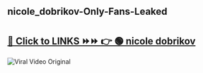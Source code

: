 
 ## nicole_dobrikov-Only-Fans-Leaked

# <h2><a href="https://clipsfans.com/nicole_dobrikov&ref=git">🔗 Click to LINKS ⏩⏩ 👉 🟢 nicole dobrikov </a></h2>

<a href="https://clipsfans.com/nicole_dobrikov&ref=git" rel="nofollow" data-target="animated-image.originalLink"><img src="https://i.ibb.co.com/xMMVF88/686577567.gif" alt="Viral Video Original" style="max-width: 100%; display: inline-block;" data-target="animated-image.originalImage"></a>
